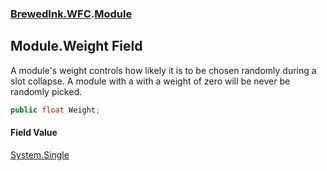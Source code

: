 ### [BrewedInk.WFC](BrewedInk_WFC.md 'BrewedInk.WFC').[Module](Module.md 'BrewedInk.WFC.Module')
## Module.Weight Field
A module's weight controls how likely it is to be chosen randomly during a slot collapse. A module with a with a weight of zero will be never be randomly picked.  
```csharp
public float Weight;
```
#### Field Value
[System.Single](https://docs.microsoft.com/en-us/dotnet/api/System.Single 'System.Single')
